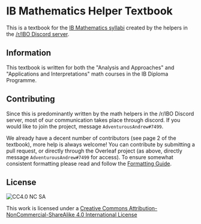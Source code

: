 # IB Mathematics Helper Textbook

This is a textbook for the [IB Mathematics syllabi](https://www.ibo.org/programmes/diploma-programme/curriculum/mathematics/) created by the helpers in the [/r/IBO Discord server](discord.gg/ibo).

## Information

This textbook is written for both the "Analysis and Approaches" and "Applications and Interpretations" math courses in the IB Diploma Programme.

## Contributing

Since this is predominantly written by the math helpers in the /r/IBO Discord server, most of our communication takes place through discord. If you would like to join the project, message `AdventurousAndrew#7499`.

We already have a decent number of contributors (see page 2 of the textbook), more help is always welcome! You can contribute by submitting a pull request, or directly through the Overleaf project (as above, directly message `AdventurousAndrew#7499` for access). To ensure somewhat consistent formatting please read and follow the [Formatting Guide](https://www.overleaf.com/read/fszrbrzqjfrp).

## License

![CC4.0 NC SA](https://i.creativecommons.org/l/by-nc-sa/4.0/88x31.png)

This work is licensed under a [Creative Commons Attribution-NonCommercial-ShareAlike 4.0 International License](http://creativecommons.org/licenses/by-nc-sa/4.0/)
